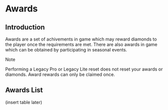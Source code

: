 # Awards

## Introduction

Awards are a set of achivements in game which may reward diamonds to the player once the requirements are met. There are also awards in game which can be obtained by participating in seasonal events.

> [!NOTE]
> Performing a Legacy Pro or Legacy Lite reset does not reset your awards or diamonds. Award rewards can only be claimed once.


## Awards List
(insert table later)
